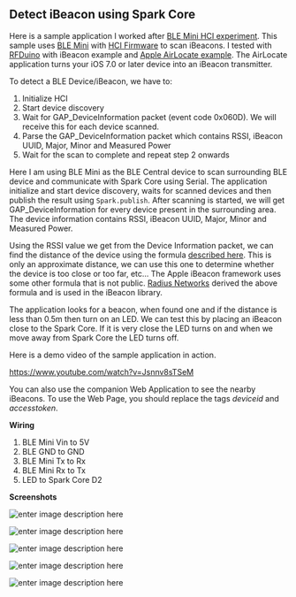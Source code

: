 Detect iBeacon using Spark Core
-------------------------------

Here is a sample application I worked after [BLE Mini HCI experiment][1]. This sample uses [BLE Mini][2] with [HCI Firmware][3] to scan iBeacons. I tested with [RFDuino][4] with iBeacon example and [Apple AirLocate example][5]. The AirLocate application turns your iOS 7.0 or later device into an iBeacon transmitter. 

To detect a BLE Device/iBeacon, we have to:

1. Initialize HCI
2. Start device discovery
3. Wait for GAP_DeviceInformation packet (event code 0x060D). We will receive this for each device scanned.
4. Parse the GAP_DeviceInformation packet which contains RSSI, iBeacon UUID, Major, Minor and Measured Power
5. Wait for the scan to complete and repeat step 2 onwards

Here I am using BLE Mini as the BLE Central device to scan surrounding BLE device and communicate with Spark Core using Serial. The application initialize and start device discovery, waits for scanned devices and then publish the result using `Spark.publish`. After scanning is started, we will get GAP_DeviceInformation for every device present in the surrounding area. The device information contains RSSI, iBeacon UUID, Major, Minor and Measured Power. 

Using the RSSI value we get from the Device Information packet, we can find the distance of the device using the formula [described here][6]. This is only an approximate distance, we can use this one to determine whether the device is too close or too far, etc... The Apple iBeacon framework uses some other formula that is not public. [Radius Networks][7] derived the above formula and is used in the iBeacon library.

The application looks for a beacon, when found one and if the distance is less than 0.5m then turn on an LED. We can test this by placing an iBeacon close to the Spark Core. If it is very close the LED turns on and when we move away from Spark Core the LED turns off.

Here is a demo video of the sample application in action.

https://www.youtube.com/watch?v=Jsnnv8sTSeM

You can also use the companion Web Application to see the nearby iBeacons. To use the Web Page, you should replace the tags *deviceid* and *accesstoken*.

**Wiring**

1. BLE Mini Vin to 5V
2. BLE GND to GND
3. BLE Mini Tx to Rx
4. BLE Mini Rx to Tx
5. LED to Spark Core D2

**Screenshots**

![enter image description here][8]

![enter image description here][9]

![enter image description here][10]

![enter image description here][11]

![enter image description here][12]


  [1]: https://community.spark.io/t/ble-mini-and-spark-core/5377
  [2]: http://redbearlab.com/blemini/
  [3]: https://github.com/RedBearLab/BLE_HCI/tree/master/cc2540_hci_fw
  [4]: http://www.rfduino.com/
  [5]: https://developer.apple.com/library/ios/samplecode/AirLocate/Introduction/Intro.html
  [6]: http://stackoverflow.com/questions/20416218/understanding-ibeacon-distancing
  [7]: http://developer.radiusnetworks.com/ibeacon/
  [8]: https://raw.githubusercontent.com/krvarma/iBeacon_SparkCore/master/screenshots/IMG_0105.PNG
  [9]: https://raw.githubusercontent.com/krvarma/iBeacon_SparkCore/master/screenshots/IMG_0107.JPG
  [10]: https://raw.githubusercontent.com/krvarma/iBeacon_SparkCore/master/screenshots/IMG_0108.JPG
  [11]: https://raw.githubusercontent.com/krvarma/iBeacon_SparkCore/master/screenshots/IMG_3637.JPG
  [12]: https://raw.githubusercontent.com/krvarma/iBeacon_SparkCore/master/screenshots/web%20page.png